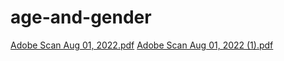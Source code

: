 # age-and-gender
[Adobe Scan Aug 01, 2022.pdf](https://github.com/Nivetha-Munusamy/age-and-gender/files/9235478/Adobe.Scan.Aug.01.2022.pdf)
[Adobe Scan Aug 01, 2022 (1).pdf](https://github.com/Nivetha-Munusamy/age-and-gender/files/9235485/Adobe.Scan.Aug.01.2022.1.pdf)
